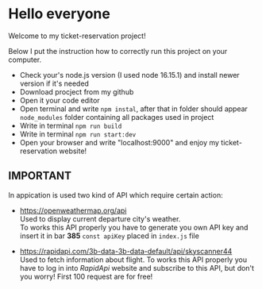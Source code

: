 # Hello everyone  
Welcome to my ticket-reservation project!

Below I put the instruction how to correctly run this project on your computer.

* Check your's node.js version (I used node 16.15.1) and install newer version if it's needed
* Download procject from my github
* Open it your code editor
* Open terminal and write `npm instal`, after that in folder should appear `node_modules` folder containing all packages used in project
* Write in terminal `npm run build` 
* Write in terminal `npm run start:dev`
* Open your browser and write "localhost:9000" and enjoy my ticket-reservation website!

## **IMPORTANT**  
In appication is used two kind of API which require certain action:
- https://openweathermap.org/api  
Used to display current departure city's weather.  
To works this API properly you have to generate you own API key and insert it in bar **385** `const apiKey` placed in `index.js` file

- https://rapidapi.com/3b-data-3b-data-default/api/skyscanner44  
Used to fetch information about flight.
To works this API properly you have to log in into *RapidApi* website and subscribe to this API, but don't you worry! First 100 request are for free!
